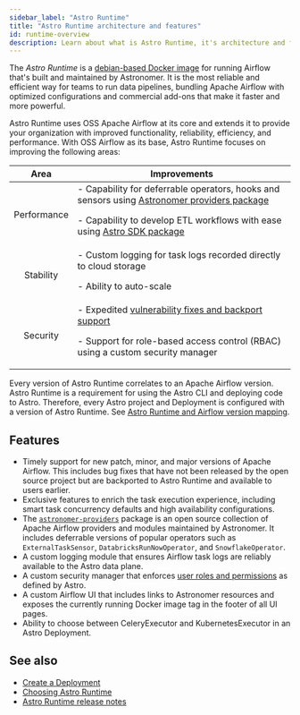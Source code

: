 ```yaml
---
sidebar_label: "Astro Runtime"
title: "Astro Runtime architecture and features"
id: runtime-overview
description: Learn about what is Astro Runtime, it's architecture and features
---
```


The _Astro Runtime_ is a [debian-based Docker image](https://quay.io/repository/astronomer/astro-runtime) for running Airflow that's built and maintained by Astronomer. It is the most reliable and efficient way for teams to run data pipelines, bundling Apache Airflow with optimized configurations and commercial add-ons that make it faster and more powerful.

Astro Runtime uses OSS Apache Airflow at its core and extends it to provide your organization with improved functionality, reliability, efficiency, and performance. With OSS Airflow as its base, Astro Runtime focuses on improving the following areas:

<center>

| Area | Improvements | 
|:----:|---------|
| Performance | - Capability for deferrable operators, hooks and sensors using [Astronomer providers package](https://registry.astronomer.io/providers/astronomer-providers/versions/1.17.3) <p> - Capability to develop ETL workflows with ease using [Astro SDK package](https://github.com/astronomer/astro-sdk) </p> |
| Stability | - Custom logging for task logs recorded directly to cloud storage <p> - Ability to auto-scale </p> | 
| Security | - Expedited [vulnerability fixes and backport support](runtime-version-lifecycle-policy.md#backport-policy-for-bug-and-security-fixes) <p> - Support for role-based access control (RBAC) using a custom security manager </p> |

</center>

Every version of Astro Runtime correlates to an Apache Airflow version. Astro Runtime is a requirement for using the Astro CLI and deploying code to Astro. Therefore, every Astro project and Deployment is configured with a version of Astro Runtime. See [Astro Runtime and Airflow version mapping](runtime-version-lifecycle-policy.md#astro-runtime-airflow-and-python-version-mapping).

## Features

- Timely support for new patch, minor, and major versions of Apache Airflow. This includes bug fixes that have not been released by the open source project but are backported to Astro Runtime and available to users earlier.
- Exclusive features to enrich the task execution experience, including smart task concurrency defaults and high availability configurations.
- The [`astronomer-providers`](https://astronomer-providers.readthedocs.io/en/stable/index.html) package is an open source collection of Apache Airflow providers and modules maintained by Astronomer. It includes deferrable versions of popular operators such as `ExternalTaskSensor`, `DatabricksRunNowOperator`, and `SnowflakeOperator`.
- A custom logging module that ensures Airflow task logs are reliably available to the Astro data plane.
- A custom security manager that enforces [user roles and permissions](user-permissions.md) as defined by Astro.
- A custom Airflow UI that includes links to Astronomer resources and exposes the currently running Docker image tag in the footer of all UI pages.
- Ability to choose between CeleryExecutor and KubernetesExecutor in an Astro Deployment.


<!-- ### Default environment variables

Astro Runtime images include baked-in environment variables that have different default values than on OSS Apache Airflow to improve your Airflow experience in most use-cases. The following table lists these environment variables.

| Environment Variable                                            | Description                                                                                                                                                                                 | Value                                                                        |
| --------------------------------------------------------------- | ------------------------------------------------------------------------------------------------------------------------------------------------------------------------------------------- | ---------------------------------------------------------------------------- |
| `AIRFLOW__SCHEDULER__DAG_DIR_LIST_INTERVAL`                     | The time in seconds that Airflow waits before re-scanning the `dags` directory for new files. Note that this environment variable is set for all Deployments regardless of Runtime version. | `30`                                                                         |
| `AIRFLOW__CELERY__STALLED_TASK_TIMEOUT`                         | The maximum time in seconds that tasks running with the Celery executor can remain in a `queued` state before they are automatically rescheduled.                                           | `600`                                                                        |
| `AIRFLOW_CORE_PARALLELISM`                                      | The maximum number of task instances that can run concurrently for each scheduler in your Deployment.                                                                                       | `[number-of-running-workers-for-all-worker-queues] * [max-tasks-per-worker]` |
| `AIRFLOW__KUBERNETES_EXECUTOR__WORKER_PODS_CREATION_BATCH_SIZE` | The number of worker Pods that can be created each time the scheduler parses DAGs. This setting limits the number of tasks that can be scheduled at one time.                               | `16`                                                                         |

Unlike [global environment variables](platform-variables.md), you can override the values of these variables for specific use cases. To edit the values of the default Airflow environment variables, see [Set environment variables on Astro](environment-variables.md). -->


<!-- ### Astro monitoring DAG (Hybrid only)

Astro Runtime includes a monitoring DAG that is pre-installed in the Docker image and enabled for all Deployments on Astro Hybrid. In addition to generating Deployment health and metrics functionality, this DAG allows the Astronomer team to monitor the health of your data plane by enabling real-time visibility into whether your workers are healthy and tasks are running.

The `astronomer_monitoring_dag` runs a simple bash task every 5 minutes to ensure that your Airflow scheduler and workers are functioning as expected. If the task fails twice in a row or is not scheduled within a 10-minute interval, Astronomer support receives an alert and will work with you to troubleshoot. The DAG runs and appears in the Airflow UI only on Astro Deployments.

Because this DAG is essential to Astro's managed service, you are not charged for its task runs. For the same reasons, this DAG can't be modified or disabled through the Airflow UI. To modify when this DAG runs on a Deployment, set the following [Deployment environment variable](environment-variables.md):

- Key: `AIRFLOW_MONITORING_DAG_SCHEDULE_INTERVAL`
- Value: An alternative schedule defined as a [cron expression](https://crontab.guru/) -->

## See also

- [Create a Deployment](create-deployment.md)
- [Choosing Astro Runtime](develop-project.md#choosing-astro-runtime)
- [Astro Runtime release notes](runtime-release-notes.md)
